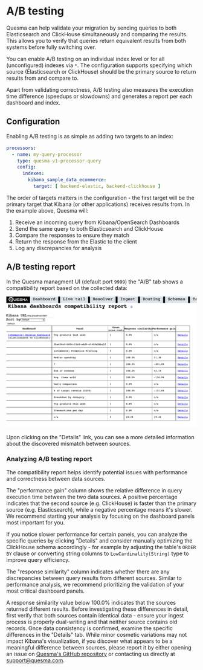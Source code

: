 # A/B testing

Quesma can help validate your migration by sending queries to both Elasticsearch and ClickHouse simultaneously and comparing the results. This allows you to verify that queries return equivalent results from both systems before fully switching over.

You can enable A/B testing on an individual index level or for all (unconfigured) indexes via `*`. The configuration supports specifying which source (Elasticsearch or ClickHouse) should be the primary source to return results from and compare to.

Apart from validating correctness, A/B testing also measures the execution time difference (speedups or slowdowns) and generates a report per each dashboard and index.

## Configuration

Enabling A/B testing is as simple as adding two targets to an index:

```yaml
processors:
  - name: my-query-processor
    type: quesma-v1-processor-query
    config:
      indexes:
        kibana_sample_data_ecommerce:
          target: [ backend-elastic, backend-clickhouse ]
```

The order of targets matters in the configuration - the first target will be the primary target that Kibana (or other applications) receives results from. In the example above, Quesma will:

1. Receive an incoming query from Kibana/OpenSearch Dashboards
2. Send the same query to both Elasticsearch and ClickHouse 
3. Compare the responses to ensure they match
4. Return the response from the Elastic to the client
5. Log any discrepancies for analysis

## A/B testing report

In the Quesma managment UI (default port `9999`) the "A/B" tab shows a compatibility report based on the collected data:

![Kibana dashboards compatibility report](./public/quesma-ab/ab-1.png)

Upon clicking on the "Details" link, you can see a more detailed information about the discovered mismatch between sources.

### Analyzing A/B testing report

The compatibility report helps identify potential issues with performance and correctness between data sources.

The "performance gain" column shows the relative difference in query execution time between the two data sources. A positive percentage indicates that the second source (e.g. ClickHouse) is faster than the primary source (e.g. Elasticsearch), while a negative percentage means it's slower. We recommend starting your analysis by focusing on the dashboard panels most important for you. 

If you notice slower performance for certain panels, you can analyze the specific queries by clicking "Details" and consider manually optimizing the ClickHouse schema accordingly - for example by adjusting the table's `ORDER BY` clause or converting string columns to `LowCardinality(String)` type to improve query efficiency.

The "response similarity" column indicates whether there are any discrepancies between query results from different sources. Similar to performance analysis, we recommend prioritizing the validation of your most critical dashboard panels.

A response similarity value below 100.0% indicates that the sources returned different results. Before investigating these differences in detail, first verify that both sources contain identical data - ensure your ingest process is properly dual-writing and that neither source contains old records. Once data consistency is confirmed, examine the specific differences in the "Details" tab. While minor cosmetic variations may not impact Kibana's visualization, if you discover what appears to be a meaningful difference between sources, please report it by either opening an issue on [Quesma's GitHub repository](https://github.com/QuesmaOrg/quesma/issues/new) or contacting us directly at support@quesma.com.